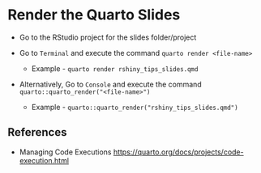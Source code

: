 # Render the Quarto Slides

-   Go to the RStudio project for the slides folder/project

-   Go to `Terminal` and execute the command `quarto render <file-name>`

    -   Example - `quarto render rshiny_tips_slides.qmd`
    
-   Alternatively, Go to `Console` and execute the command `quarto::quarto_render("<file-name>")` 

    -   Example - `quarto::quarto_render("rshiny_tips_slides.qmd")`

## References

-   Managing Code Executions <https://quarto.org/docs/projects/code-execution.html>